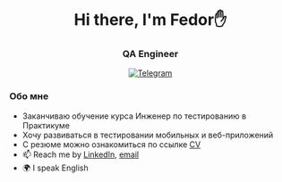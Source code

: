 <div id="header" align="center">
	<h1>Hi there, I'm Fedor✋</h1>
	<h3>QA Engineer</h3>
</div>

<div id="socials" align="center">
	<a href="https://t.me/fedyatrukhachev">
		<img src="https://img.shields.io/badge/Telegram-blue?style=for-the-badge&logo=telegram&logoColor=white" alt="Telegram"/>
	</a>
</div>

### Обо мне
- Заканчиваю обучение курса Инженер по тестированию в Практикуме
- Хочу развиваться в тестировании мобильных и веб-приложений
- С резюме можно ознакомиться по ссылке [CV](cv-link)
- 📫 Reach me by [LinkedIn](linkedin-link), [email](mailto:email-address)
- 🌍 I speak English

<!--
**FedorTrukhachev/fedortrukhachev** is a ✨ _special_ ✨ repository because its `README.md` (this file) appears on your GitHub profile.

Here are some ideas to get you started:

- 🔭 I’m currently working on ...
- 🌱 I’m currently learning ...
- 👯 I’m looking to collaborate on ...
- 🤔 I’m looking for help with ...
- 💬 Ask me about ...
- 📫 How to reach me: ...
- 😄 Pronouns: ...
- ⚡ Fun fact: ...
-->

